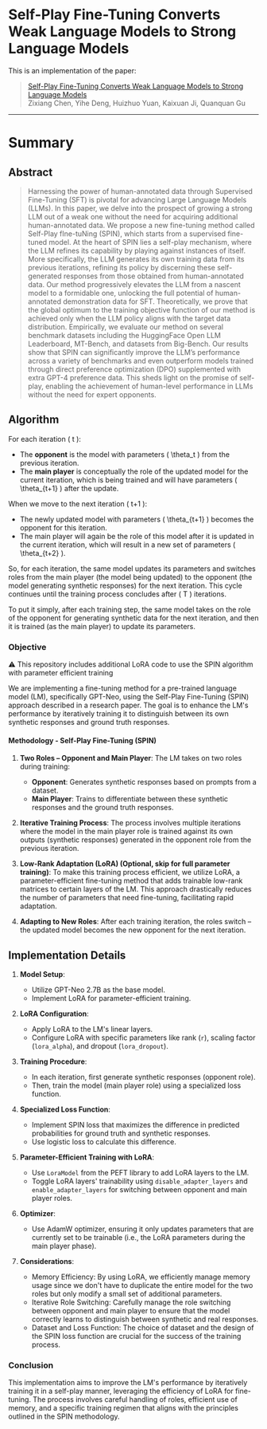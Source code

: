 # Self-Play Fine-Tuning Converts Weak Language Models to Strong Language Models

This is an implementation of the paper: 
> [Self-Play Fine-Tuning Converts Weak Language Models to Strong Language Models](https://arxiv.org/abs/2401.01335) <br/>
> Zixiang Chen, Yihe Deng, Huizhuo Yuan, Kaixuan Ji, Quanquan Gu <br/>

---

# Summary

## Abstract

> Harnessing the power of human-annotated data through Supervised Fine-Tuning (SFT) is pivotal for advancing Large Language Models (LLMs). In this paper, we delve into the prospect of growing a strong LLM out of a weak one without the need for acquiring additional human-annotated data. We propose a new fine-tuning method called Self-Play fIne-tuNing (SPIN), which starts from a supervised fine-tuned model. At the heart of SPIN lies a self-play mechanism, where the LLM refines its capability by playing against instances of itself. More specifically, the LLM generates its own training data from its previous iterations, refining its policy by discerning these self-generated responses from those obtained from human-annotated data. Our method progressively elevates the LLM from a nascent model to a formidable one, unlocking the full potential of human-annotated demonstration data for SFT. Theoretically, we prove that the global optimum to the training objective function of our method is achieved only when the LLM policy aligns with the target data distribution. Empirically, we evaluate our method on several benchmark datasets including the HuggingFace Open LLM Leaderboard, MT-Bench, and datasets from Big-Bench. Our results show that SPIN can significantly improve the LLM’s performance across a variety of benchmarks and even outperform models trained through direct preference optimization (DPO) supplemented with extra GPT-4 preference data. This sheds light on the promise of self-play, enabling the achievement of human-level performance in LLMs without the need for expert opponents.

## Algorithm

For each iteration \( t \):
- The **opponent** is the model with parameters \( \theta_t \) from the previous iteration.
- The **main player** is conceptually the role of the updated model for the current iteration, which is being trained and will have parameters \( \theta_{t+1} \) after the update.

When we move to the next iteration \( t+1 \):
- The newly updated model with parameters \( \theta_{t+1} \) becomes the opponent for this iteration.
- The main player will again be the role of this model after it is updated in the current iteration, which will result in a new set of parameters \( \theta_{t+2} \).

So, for each iteration, the same model updates its parameters and switches roles from the main player (the model being updated) to the opponent (the model generating synthetic responses) for the next iteration. This cycle continues until the training process concludes after \( T \) iterations.

To put it simply, after each training step, the same model takes on the role of the opponent for generating synthetic data for the next iteration, and then it is trained (as the main player) to update its parameters.

### Objective

⚠️ This repository includes additional LoRA code to use the SPIN algorithm with parameter efficient training

We are implementing a fine-tuning method for a pre-trained language model (LM), specifically GPT-Neo, using the Self-Play Fine-Tuning (SPIN) approach described in a research paper. The goal is to enhance the LM's performance by iteratively training it to distinguish between its own synthetic responses and ground truth responses.

#### Methodology - Self-Play Fine-Tuning (SPIN)
1. **Two Roles – Opponent and Main Player**: The LM takes on two roles during training:
   - **Opponent**: Generates synthetic responses based on prompts from a dataset.
   - **Main Player**: Trains to differentiate between these synthetic responses and the ground truth responses.

2. **Iterative Training Process**: The process involves multiple iterations where the model in the main player role is trained against its own outputs (synthetic responses) generated in the opponent role from the previous iteration.

3. **Low-Rank Adaptation (LoRA) (Optional, skip for full parameter training)**: To make this training process efficient, we utilize LoRA, a parameter-efficient fine-tuning method that adds trainable low-rank matrices to certain layers of the LM. This approach drastically reduces the number of parameters that need fine-tuning, facilitating rapid adaptation.

4. **Adapting to New Roles**: After each training iteration, the roles switch – the updated model becomes the new opponent for the next iteration.

## Implementation Details
1. **Model Setup**:
   - Utilize GPT-Neo 2.7B as the base model.
   - Implement LoRA for parameter-efficient training.

2. **LoRA Configuration**:
   - Apply LoRA to the LM's linear layers.
   - Configure LoRA with specific parameters like rank (`r`), scaling factor (`lora_alpha`), and dropout (`lora_dropout`).

3. **Training Procedure**:
   - In each iteration, first generate synthetic responses (opponent role).
   - Then, train the model (main player role) using a specialized loss function.

4. **Specialized Loss Function**:
   - Implement SPIN loss that maximizes the difference in predicted probabilities for ground truth and synthetic responses.
   - Use logistic loss to calculate this difference.

5. **Parameter-Efficient Training with LoRA**:
   - Use `LoraModel` from the PEFT library to add LoRA layers to the LM.
   - Toggle LoRA layers' trainability using `disable_adapter_layers` and `enable_adapter_layers` for switching between opponent and main player roles.

6. **Optimizer**:
   - Use AdamW optimizer, ensuring it only updates parameters that are currently set to be trainable (i.e., the LoRA parameters during the main player phase).

7. **Considerations**:
   - Memory Efficiency: By using LoRA, we efficiently manage memory usage since we don't have to duplicate the entire model for the two roles but only modify a small set of additional parameters.
   - Iterative Role Switching: Carefully manage the role switching between opponent and main player to ensure that the model correctly learns to distinguish between synthetic and real responses.
   - Dataset and Loss Function: The choice of dataset and the design of the SPIN loss function are crucial for the success of the training process.

### Conclusion
This implementation aims to improve the LM's performance by iteratively training it in a self-play manner, leveraging the efficiency of LoRA for fine-tuning. The process involves careful handling of roles, efficient use of memory, and a specific training regimen that aligns with the principles outlined in the SPIN methodology.